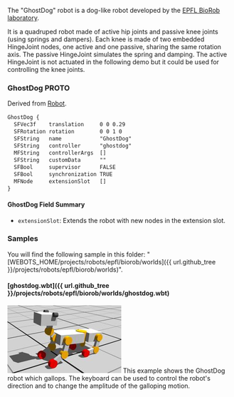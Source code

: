 The "GhostDog" robot is a dog-like robot developed by the [EPFL BioRob laboratory](https://biorob.epfl.ch/).

It is a quadruped robot made of active hip joints and passive knee joints (using springs and dampers).
Each knee is made of two embedded HingeJoint nodes, one active and one passive, sharing the same rotation axis.
The passive HingeJoint simulates the spring and damping.
The active HingeJoint is not actuated in the following demo but it could be used for controlling the knee joints.

### GhostDog PROTO

Derived from [Robot](https://cyberbotics.com/doc/reference/robot).

```
GhostDog {
  SFVec3f    translation     0 0 0.29
  SFRotation rotation        0 0 1 0
  SFString   name            "GhostDog"
  SFString   controller      "ghostdog"
  MFString   controllerArgs  []
  SFString   customData      ""
  SFBool     supervisor      FALSE
  SFBool     synchronization TRUE
  MFNode     extensionSlot   []
}
```

#### GhostDog Field Summary

- `extensionSlot`: Extends the robot with new nodes in the extension slot.

### Samples

You will find the following sample in this folder: "[WEBOTS\_HOME/projects/robots/epfl/biorob/worlds]({{ url.github_tree }}/projects/robots/epfl/biorob/worlds)".

#### [ghostdog.wbt]({{ url.github_tree }}/projects/robots/epfl/biorob/worlds/ghostdog.wbt)

![ghostdog.png](images/ghostdog/ghostdog.wbt.thumbnail.jpg) This example shows the GhostDog robot which gallops.
The keyboard can be used to control the robot's direction and to change the amplitude of the galloping motion.
